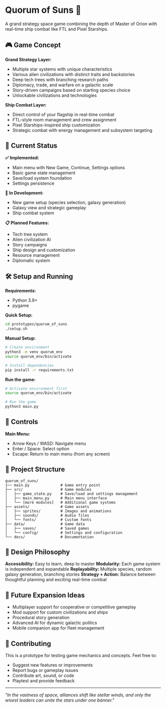 # Quorum of Suns 🌟

A grand strategy space game combining the depth of Master of Orion with real-time ship combat like FTL and Pixel Starships.

## 🎮 Game Concept

**Grand Strategy Layer:**
- Multiple star systems with unique characteristics
- Various alien civilizations with distinct traits and backstories
- Deep tech trees with branching research paths
- Diplomacy, trade, and warfare on a galactic scale
- Story-driven campaigns based on starting species choice
- Unlockable civilizations and technologies

**Ship Combat Layer:**
- Direct control of your flagship in real-time combat
- FTL-style room management and crew assignment
- Pixel Starships-inspired ship customization
- Strategic combat with energy management and subsystem targeting

## 🚀 Current Status

**✅ Implemented:**
- Main menu with New Game, Continue, Settings options
- Basic game state management
- Save/load system foundation
- Settings persistence

**🔄 In Development:**
- New game setup (species selection, galaxy generation)
- Galaxy view and strategic gameplay
- Ship combat system

**📋 Planned Features:**
- Tech tree system
- Alien civilization AI
- Story campaigns
- Ship design and customization
- Resource management
- Diplomatic system

## 🛠️ Setup and Running

**Requirements:**
- Python 3.9+
- pygame

**Quick Setup:**
```bash
cd prototypes/quorum_of_suns
./setup.sh
```

**Manual Setup:**
```bash
# Create environment
python3 -m venv quorum_env
source quorum_env/bin/activate

# Install dependencies
pip install -r requirements.txt
```

**Run the game:**
```bash
# Activate environment first
source quorum_env/bin/activate

# Run the game
python3 main.py
```

## 🎯 Controls

**Main Menu:**
- Arrow Keys / WASD: Navigate menu
- Enter / Space: Select option
- Escape: Return to main menu (from any screen)

## 📁 Project Structure

```
quorum_of_suns/
├── main.py              # Game entry point
├── src/                 # Game modules
│   ├── game_state.py    # Save/load and settings management
│   ├── main_menu.py     # Main menu interface
│   └── [more modules]   # Additional game systems
├── assets/              # Game assets
│   ├── sprites/         # Images and animations
│   ├── sounds/          # Audio files
│   └── fonts/           # Custom fonts
├── data/                # Game data
│   ├── saves/           # Saved games
│   └── config/          # Settings and configuration
└── docs/                # Documentation
```

## 🌌 Design Philosophy

**Accessibility:** Easy to learn, deep to master
**Modularity:** Each game system is independent and expandable
**Replayability:** Multiple species, random galaxy generation, branching stories
**Strategy + Action:** Balance between thoughtful planning and exciting real-time combat

## 🔮 Future Expansion Ideas

- Multiplayer support for cooperative or competitive gameplay
- Mod support for custom civilizations and ships
- Procedural story generation
- Advanced AI for dynamic galactic politics
- Mobile companion app for fleet management

## 🤝 Contributing

This is a prototype for testing game mechanics and concepts. Feel free to:
- Suggest new features or improvements
- Report bugs or gameplay issues
- Contribute art, sound, or code
- Playtest and provide feedback

---

*"In the vastness of space, alliances shift like stellar winds, and only the wisest leaders can unite the stars under one banner."*